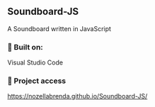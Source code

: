 ## Soundboard-JS
A Soundboard written in JavaScript

### :hammer: Built on:
Visual Studio Code

### 📁 Project access
https://nozellabrenda.github.io/Soundboard-JS/
